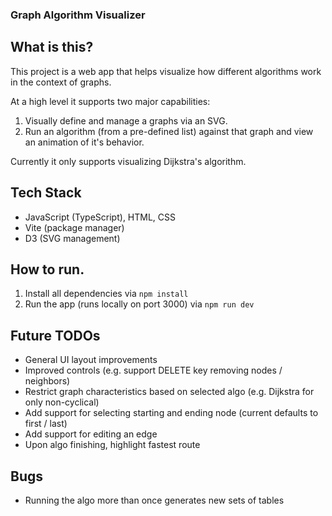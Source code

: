 ### Graph Algorithm Visualizer
## What is this?
This project is a web app that helps visualize how different algorithms work in the context of graphs.

At a high level it supports two major capabilities:

1. Visually define and manage a graphs via an SVG.
2. Run an algorithm (from a pre-defined list) against that graph and view an animation of it's behavior.

Currently it only supports visualizing Dijkstra's algorithm.

## Tech Stack
- JavaScript (TypeScript), HTML, CSS
- Vite (package manager)
- D3 (SVG management)

## How to run.
1. Install all dependencies via `npm install`
2. Run the app (runs locally on port 3000) via `npm run dev`

## Future TODOs
- General UI layout improvements
- Improved controls (e.g. support DELETE key removing nodes / neighbors)
- Restrict graph characteristics based on selected algo (e.g. Dijkstra for only non-cyclical)
- Add support for selecting starting and ending node (current defaults to first / last)
- Add support for editing an edge
- Upon algo finishing, highlight fastest route

## Bugs
- Running the algo more than once generates new sets of tables